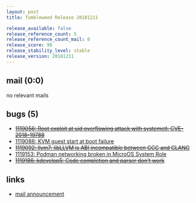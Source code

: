 ```yaml
---
layout: post
title: Tumbleweed Release 20181211

release_available: false
release_reference_count: 5
release_reference_count_mail: 0
release_score: 98
release_stability_level: stable
release_version: 20181211
---
```


## mail (0:0)

no relevant mails

## bugs (5)

<!--more-->

- ~~[1119056: Root exploit at uid overflowing attack with systemctl: CVE-2018-19788](https://bugzilla.opensuse.org/show_bug.cgi?id=1119056)~~
- [1119088: KVM guest start at boot failure](https://bugzilla.opensuse.org/show_bug.cgi?id=1119088)
- ~~[1119092: llvm7: libLLVM is ABI incompatible between GCC and CLANG](https://bugzilla.opensuse.org/show_bug.cgi?id=1119092)~~
- [1119153: Podman networking broken in MicroOS System Role](https://bugzilla.opensuse.org/show_bug.cgi?id=1119153)
- ~~[1119186: kdevelop5: Code completion and parser don't work](https://bugzilla.opensuse.org/show_bug.cgi?id=1119186)~~



## links

- [mail announcement](https://lists.opensuse.org/opensuse-factory/2018-12/msg00075.html)
